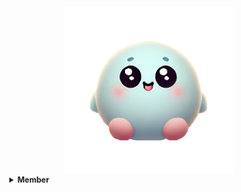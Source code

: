 <div align="center">
<img src="https://github.com/GDG-Dooor/.github/blob/main/MainCharacter.png?raw=true width="300px" height="300px" />
</div>

<details>

<summary><b>Member</b></summary>

### Frontend
| <img src="https://avatars.githubusercontent.com/u/179894785?v=4" width="100px" /> | <img src="https://avatars.githubusercontent.com/u/181455870?v=4" width="100px" /> |
| :------------------------------------------------------------------------------:  | :------------------------------------------------------------------------------:  |
|                       [이민용](https://github.com/myllli)                         |                      [이아림](https://github.com/rimedang)                         |

### Backend
| <img src="https://avatars.githubusercontent.com/u/163238859?v=4" width="100px" /> | <img src="https://avatars.githubusercontent.com/u/79650116?v=4" width="100px" />  |
| :------------------------------------------------------------------------------:  | :------------------------------------------------------------------------------:  |
|                       [김기웅](https://github.com/KiwoongKim-1227)                |                      [박대경](https://github.com/ggok0265)                         |

### AI/ML
| <img src="https://avatars.githubusercontent.com/u/175580828?v=4" width="100px" /> | <img src="https://avatars.githubusercontent.com/u/181230186?v=4" width="100px" /> |
| :------------------------------------------------------------------------------:  | :------------------------------------------------------------------------------:  |
|                       [박미나](https://github.com/juiia7)                         |                      [이석환](https://github.com/seok1213)                         |

</details>
